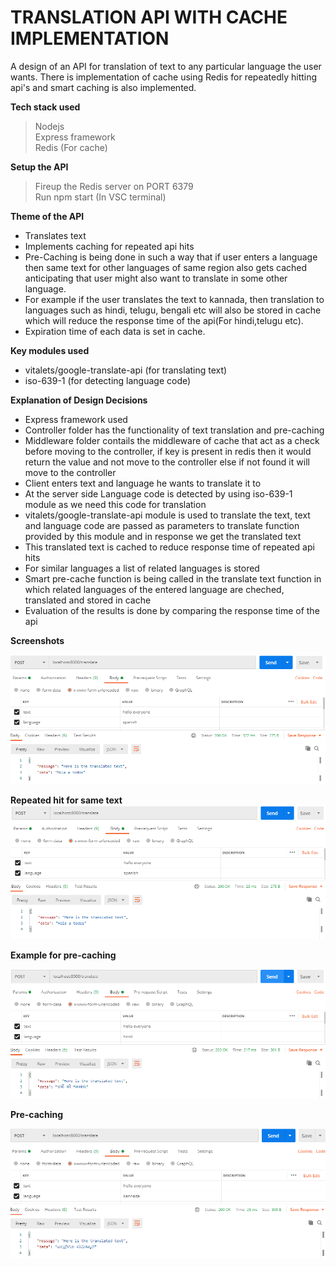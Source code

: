 # TRANSLATION API WITH CACHE IMPLEMENTATION
A design of an API for translation of text to any particular language the user wants. There is implementation of cache using Redis for repeatedly hitting api's and smart caching is also implemented.<br/>

**Tech stack used**<br/>
  >Nodejs<br/>
  >Express framework<br/>
  >Redis (For cache)<br/>

**Setup the API**
> Fireup the Redis server on PORT 6379<br/>
> Run npm start (In VSC terminal)<br/>

**Theme of the API**
- Translates text<br/>
- Implements caching for repeated api hits<br/>
- Pre-Caching is being done in such a way that if user enters a language then same text for other languages of same region also gets cached anticipating that user might also want to translate in some other language.<br/>
- For example if the user translates the text to kannada, then translation to languages such as hindi, telugu, bengali etc will also be stored in cache which will reduce the response time of the api(For hindi,telugu etc).<br/>
- Expiration time of each data is set in cache.

**Key modules used**<br>
- vitalets/google-translate-api (for translating text)<br/>
- iso-639-1 (for detecting language code)<br/>   

**Explanation of Design Decisions**

- Express framework used <br/>
- Controller folder has the functionality of text translation and pre-caching<br/>
- Middleware folder contails the middleware of cache that act as a check before moving to the controller, if key is present in redis then it would return the value and not move to the controller else if not found it will move to the controller<br>
- Client enters text and language he wants to translate it to<br/>
- At the server side Language code is detected by using iso-639-1 module as we need this code for translation<br/>
- vitalets/google-translate-api module is used to translate the text, text and language code are passed as parameters to translate function provided by this module and in response we get the translated text<br/>
- This translated text is cached to reduce response time of repeated api hits<br>
- For similar languages a list of related languages is stored<br>
- Smart pre-cache function is being called in the translate text function in which related languages of the entered language are cheched, translated and stored in cache<br/>
- Evaluation of the results is done by comparing the response time of the api<br/> 

**Screenshots**

![alt text](https://github.com/muneeb21/translation-api/blob/master/screenshots/ss3.png?raw=true)<br/>

**Repeated hit for same text**
![alt text](https://github.com/muneeb21/translation-api/blob/master/screenshots/ss4.png?raw=true)<br/>

**Example for pre-caching**

![alt text](https://github.com/muneeb21/translation-api/blob/master/screenshots/ss1.png?raw=true)<br/>

**Pre-caching**

![alt text](https://github.com/muneeb21/translation-api/blob/master/screenshots/ss2.png?raw=true)<br/>
